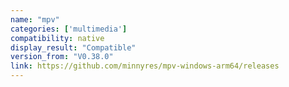 ```yaml
---
name: "mpv"
categories: ['multimedia']
compatibility: native
display_result: "Compatible"
version_from: "V0.38.0"
link: https://github.com/minnyres/mpv-windows-arm64/releases
---
```

